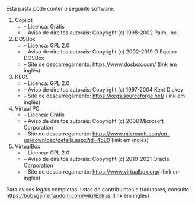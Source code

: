 ﻿Esta pasta pode conter o seguinte software:

1. Copilot
   - – Licença: Grátis
   - – Aviso de direitos autorais: Copyright (c) 1998-2002 Palm, Inc.
2. DOSBox
   - – Licença: GPL 2.0
   - – Aviso de direitos autorais: Copyright (c) 2002-2019 O Equipo DOSBox
   - – Site de descarregamento: https://www.dosbox.com/ (link em inglês)
3. KEGS
   - – Licença: GPL 2.0
   - – Aviso de direitos autorais: Copyright (c) 1997-2004 Kent Dickey
   - – Site de descarregamento: https://kegs.sourceforge.net/ (link em inglês)
4. Virtual PC
   - – Licença: Grátis
   - – Aviso de direitos autorais: Copyright (c) 2008 Microsoft Corporation
   - – Site de descarregamento: https://www.microsoft.com/en-us/download/details.aspx?id=4580 (link em inglês)
5. VirtualBox
   - – Licença: GPL 2.0
   - – Aviso de direitos autorais: Copyright (c) 2010-2021 Oracle Corporation
   - – Site de descarregamento: https://www.virtualbox.org/ (link em inglês)

Para avisos legais completos, listas de contribuintes e tradutores, consulte https://bobsgame.fandom.com/wiki/Extras (link em inglês)

